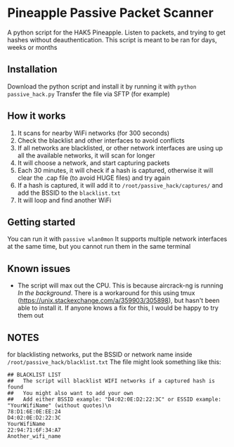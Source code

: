 # Pineapple Passive Packet Scanner
A python script for the HAK5 Pineapple. Listen to packets, and trying to get hashes without deauthentication.
This script is meant to be ran for days, weeks or months

## Installation
Download the python script and install it by running it with `python passive_hack.py`
Transfer the file via SFTP (for example)

## How it works

1. It scans for nearby WiFi networks (for 300 seconds)
2. Check the blacklist and other interfaces to avoid conflicts
3. If all networks are blacklisted, or other network interfaces are using up all the available networks, it will scan for longer
4. It will choose a network, and start capturing packets
5. Each 30 minutes, it will check if a hash is captured, otherwise it will clear the .cap file (to avoid HUGE files) and try again
6. If a hash is captured, it will add it to `/root/passive_hack/captures/` and add the BSSID to the `blacklist.txt`
7. It will loop and find another WiFi

## Getting started
You can run it with `passive wlan0mon`
It supports multiple network interfaces at the same time, but you cannot run them in the same terminal

## Known issues
- The script will max out the CPU. This is because aircrack-ng is running *In the background*. There is a workaround for this using tmux (https://unix.stackexchange.com/a/359903/305898), but hasn't been able to install it. If anyone knows a fix for this, I would be happy to try them out

## NOTES
for blacklisting networks, put the BSSID or network name inside `/root/passive_hack/blacklist.txt`
The file might look something like this:

    ## BLACKLIST LIST
    ##   The script will blacklist WIFI networks if a captured hash is found
    ##   You might also want to add your own
    ##   Add either BSSID example: "D4:02:0E:D2:22:3C" or ESSID example: "YourWifiName" (without quotes)\n
    78:D1:6E:0E:EE:24
    D4:02:0E:D2:22:3C
    YourWifiName
    22:94:71:6F:34:A7
    Another_wifi_name
